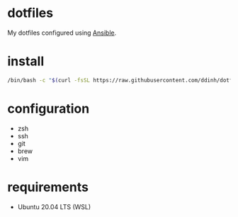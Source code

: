 # dotfiles

My dotfiles configured using [Ansible](https://docs.ansible.com/ansible/latest/index.html).

# install

```bash
/bin/bash -c "$(curl -fsSL https://raw.githubusercontent.com/ddinh/dotfiles/master/bootstrap.sh)"
```

# configuration
- zsh
- ssh
- git 
- brew
- vim

# requirements

- Ubuntu 20.04 LTS (WSL)
